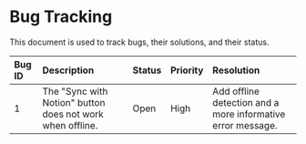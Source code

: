 # Bug Tracking

This document is used to track bugs, their solutions, and their status.

| Bug ID | Description | Status | Priority | Resolution |
| :--- | :--- | :--- | :--- | :--- |
| 1 | The "Sync with Notion" button does not work when offline. | Open | High | Add offline detection and a more informative error message. |
